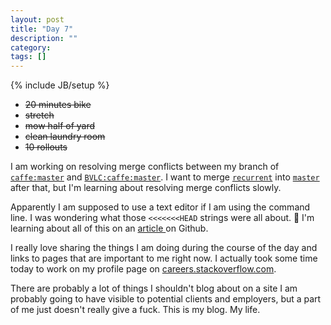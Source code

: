 ```yaml
---
layout: post
title: "Day 7"
description: ""
category:
tags: []
---
```

{% include JB/setup %}

- ~~20 minutes bike~~
- ~~stretch~~
- ~~mow half of yard~~
- ~~clean laundry room~~
- ~~10 rollouts~~

I am working on resolving merge conflicts between my branch of [`caffe:master`](https://github.com/wgapl/caffe/tree/master) and [`BVLC:caffe:master`](https://github.com/BVLC/caffe/tree/master). I want to merge [`recurrent`](https://github.com/wgapl/caffe/tree/recurrent) into [`master`](https://github.com/wgapl/caffe/tree/master) after that, but I'm learning about resolving merge conflicts slowly.

Apparently I am supposed to use a text editor if I am using the command line. I was wondering what those `<<<<<<<HEAD` strings were all about. :grimacing:  I'm learning about all of this on an  [article ](https://help.github.com/articles/resolving-a-merge-conflict-from-the-command-line/) on Github.

I really love sharing the things I am doing during the course of the day and links to pages that are important to me right now. I actually took some time today to work on my profile page on [careers.stackoverflow.com](https://careers.stackoverflow.com/optical_anathema).

There are probably a lot of things I shouldn't blog about on a site I am probably going to have visible to potential clients and employers, but a part of me just doesn't really give a fuck. This is my blog. My life.


<!-- I live in Washington State, so I smoke a lot of weed and I don't feel like keeping it a secret. There. :trollface: -->
